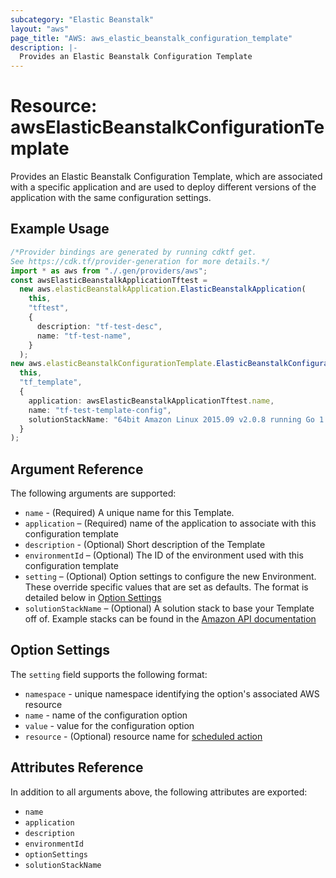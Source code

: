 ```yaml
---
subcategory: "Elastic Beanstalk"
layout: "aws"
page_title: "AWS: aws_elastic_beanstalk_configuration_template"
description: |-
  Provides an Elastic Beanstalk Configuration Template
---
```


# Resource: awsElasticBeanstalkConfigurationTemplate

Provides an Elastic Beanstalk Configuration Template, which are associated with
a specific application and are used to deploy different versions of the
application with the same configuration settings.

## Example Usage

```typescript
/*Provider bindings are generated by running cdktf get.
See https://cdk.tf/provider-generation for more details.*/
import * as aws from "./.gen/providers/aws";
const awsElasticBeanstalkApplicationTftest =
  new aws.elasticBeanstalkApplication.ElasticBeanstalkApplication(
    this,
    "tftest",
    {
      description: "tf-test-desc",
      name: "tf-test-name",
    }
  );
new aws.elasticBeanstalkConfigurationTemplate.ElasticBeanstalkConfigurationTemplate(
  this,
  "tf_template",
  {
    application: awsElasticBeanstalkApplicationTftest.name,
    name: "tf-test-template-config",
    solutionStackName: "64bit Amazon Linux 2015.09 v2.0.8 running Go 1.4",
  }
);

```

## Argument Reference

The following arguments are supported:

* `name` - (Required) A unique name for this Template.
* `application` – (Required) name of the application to associate with this configuration template
* `description` - (Optional) Short description of the Template
* `environmentId` – (Optional) The ID of the environment used with this configuration template
* `setting` – (Optional) Option settings to configure the new Environment. These
  override specific values that are set as defaults. The format is detailed
  below in [Option Settings](#option-settings)
* `solutionStackName` – (Optional) A solution stack to base your Template
  off of. Example stacks can be found in the [Amazon API documentation][1]

## Option Settings

The `setting` field supports the following format:

* `namespace` - unique namespace identifying the option's associated AWS resource
* `name` - name of the configuration option
* `value` - value for the configuration option
* `resource` - (Optional) resource name for [scheduled action](https://docs.aws.amazon.com/elasticbeanstalk/latest/dg/command-options-general.html#command-options-general-autoscalingscheduledaction)

## Attributes Reference

In addition to all arguments above, the following attributes are exported:

* `name`
* `application`
* `description`
* `environmentId`
* `optionSettings`
* `solutionStackName`

[1]: https://docs.aws.amazon.com/elasticbeanstalk/latest/dg/concepts.platforms.html
